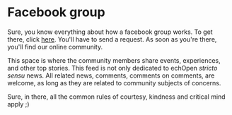 # Facebook group

Sure, you know everything about how a facebook group works. To get there, click [here](https://www.facebook.com/groups/echopen). You'll have to send a request. As soon as you're there, you'll find our online community. 

This space is where the community members share events, experiences, and other top stories. This feed is not only dedicated to echOpen *stricto sensu* news. All related news, comments, comments on comments, are welcome, as long as they are related to community subjects of concerns.

Sure, in there, all the common rules of courtesy, kindness and critical mind apply ;)
